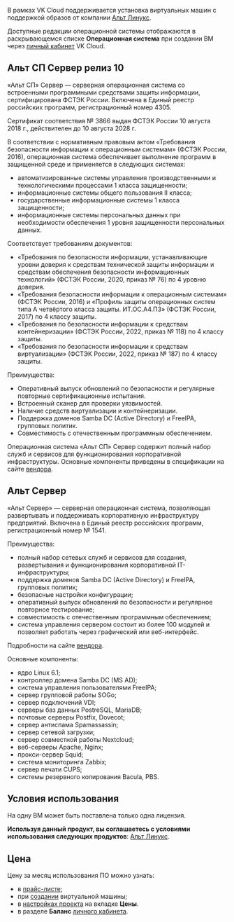 В рамках VK Cloud поддерживается установка виртуальных машин с поддержкой образов от компании [Альт Линукс](https://www.basealt.ru/alt-server).

Доступные редакции операционной системы отображаются в раскрывающемся списке **Операционная система** при создании ВМ через [личный кабинет](https://msk.cloud.vk.com/app/services/infra/servers/add) VK Cloud.

## Альт СП Сервер релиз 10

«Альт СП» Cервер — серверная операционная система со встроенными программными средствами защиты информации, сертифицирована ФСТЭК России. Включена в Единый реестр российских программ, регистрационный номер 4305.

Сертификат соответствия № 3866 выдан ФСТЭК России 10 августа 2018 г., действителен до 10 августа 2028 г.

В соответствии с нормативным правовым актом «Требования безопасности информации к операционным системам» (ФСТЭК России, 2016), операционная система обеспечивает выполнение программ в защищенной среде и применяется в следующих системах:

- автоматизированные системы управления производственными и технологическими процессами 1 класса защищенности;
- информационные системы общего пользования II класса;
- государственные информационные системы 1 класса защищенности;
- информационные системы персональных данных при необходимости обеспечения 1 уровня защищенности персональных данных.

Соответствует требованиям документов:

- «Требования по безопасности информации, устанавливающие уровни доверия к средствам технической защиты информации и средствам обеспечения безопасности информационных технологий» (ФСТЭК России, 2020, приказ № 76) по 4 уровню доверия.
- «Требования безопасности информации к операционным системам» (ФСТЭК России, 2016) и «Профиль защиты операционных систем типа А четвёртого класса защиты. ИТ.ОС.А4.ПЗ» (ФСТЭК России, 2017) по 4 классу защиты.
- «Требования по безопасности информации к средствам контейнеризации» (ФСТЭК России, 2022, приказ № 118) по 4 классу защиты.
- «Требования по безопасности информации к средствам виртуализации» (ФСТЭК России, 2022, приказ № 187) по 4 классу защиты.

Преимущества:

- Оперативный выпуск обновлений по безопасности и регулярные повторные сертификационные испытания.
- Встроенный сканер для проверки уязвимостей.
- Наличие средств виртуализации и контейнеризации.
- Поддержка доменов Samba DC (Active Directory) и FreeIPA, групповых политик.
- Совместимость с отечественным программным обеспечением.

Операционная система «Альт СП» Сервер содержит полный набор служб и сервисов для функционирования корпоративной инфраструктуры. Основные компоненты приведены в спецификации на сайте [вендора](https://www.basealt.ru/fileadmin/docs/Specification_SP_9_10.pdf).

## Альт Сервер

«Альт Сервер» — серверная операционная система, позволяющая развертывать и поддерживать корпоративную инфраструктуру предприятий. Включена в Единый реестр российских программ, регистрационный номер № 1541.

Преимущества:

- полный набор сетевых служб и сервисов для создания, развертывания и функционирования корпоративной IT-инфраструктуры;
- поддержка доменов Samba DC (Active Directory) и FreeIPA, групповых политик;
- безопасные настройки конфигурации;
- оперативный выпуск обновлений по безопасности и регулярное повторное тестирование;
- совместимость с отечественным программным обеспечением;
- система управления сервером состоит из более 100 модулей и позволяет работать через графический или веб-интерфейс.

Подробности на сайте [вендора](https://www.basealt.ru/alt-server).

Основные компоненты:

- ядро Linux 6.1;
- контроллер домена Samba DC (MS AD);
- система управления пользователями FreeIPA;
- сервер групповой работы SOGo;
- сервер подключений VDI;
- серверы баз данных PostreSQL, MariaDB;
- почтовые серверы Postfix, Dovecot;
- сервер антиспама Spamassassin;
- сервер сетевой загрузки;
- сервер совместной работы Nextcloud;
- веб-серверы Apache, Nginx;
- прокси-сервер Squid;
- система мониторинга Zabbix;
- сервер печати CUPS;
- системы резервного копирования Bacula, PBS.

## Условия использования

На одну ВМ может быть поставлена только одна лицензия.

**Используя данный продукт, вы соглашаетесь с условиями использования следующих продуктов**: [Альт Линукс](https://www.basealt.ru/alt-server/license).

## Цена

Цену за месяц использования ПО можно узнать:

- в [прайс-листе](https://cloud.vk.com/pricelist);
- при [создании](/ru/base/iaas/instructions/vm/vm-create) виртуальной машины;
- в [настройках проекта](https://msk.cloud.vk.com/app/project/) на вкладке **Цены**.
- в разделе **Баланс** [личного кабинета](https://msk.cloud.vk.com/app/services/billing).
